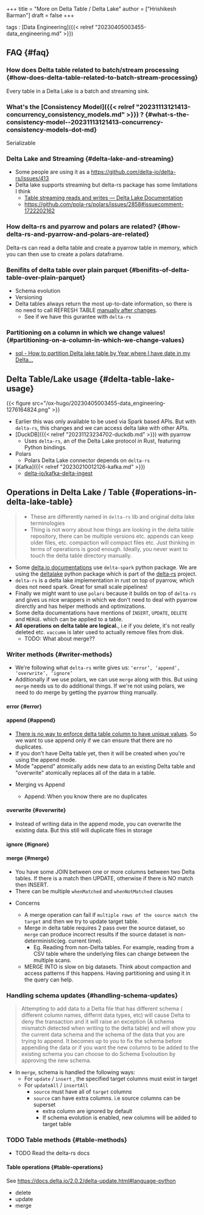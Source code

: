 +++
title = "More on Delta Table / Delta Lake"
author = ["Hrishikesh Barman"]
draft = false
+++

tags
: [Data Engineering]({{< relref "20230405003455-data_engineering.md" >}})


## FAQ {#faq}


### How does Delta table related to batch/stream processing {#how-does-delta-table-related-to-batch-stream-processing}

Every table in a Delta Lake is a batch and streaming sink.


### What's the [Consistency Model]({{< relref "20231113121413-concurrency_consistency_models.md" >}}) ? {#what-s-the-consistency-model--20231113121413-concurrency-consistency-models-dot-md}

Serializable


### Delta Lake and Streaming {#delta-lake-and-streaming}

-   Some people are using it as a <https://github.com/delta-io/delta-rs/issues/413>
-   Delta lake supports streaming but delta-rs package has some limitations I think
    -   [Table streaming reads and writes — Delta Lake Documentation](https://docs.delta.io/latest/delta-streaming.html)
    -   <https://github.com/pola-rs/polars/issues/2858#issuecomment-1722202162>


### How delta-rs and pyarrow and polars are related? {#how-delta-rs-and-pyarrow-and-polars-are-related}

Delta-rs can read a delta table and create a pyarrow table in memory, which you can then use to create a polars dataframe.


### Benifits of delta table over plain parquet {#benifits-of-delta-table-over-plain-parquet}

-   Schema evolution
-   Versioning
-   Delta tables always return the most up-to-date information, so there is no need to call REFRESH TABLE [manually after changes](https://docs.databricks.com/en/delta/best-practices.html#differences-between-delta-lake-and-parquet-on-apache-spark).
    -   See if we have this gurantee with `delta-rs`


### Partitioning on a column in which we change values! {#partitioning-on-a-column-in-which-we-change-values}

-   [sql - How to partition Delta lake table by Year where I have date in my Delta...](https://stackoverflow.com/questions/75157827/how-to-partition-delta-lake-table-by-year-where-i-have-date-in-my-delta-table)


## Delta Table/Lake usage {#delta-table-lake-usage}

{{< figure src="/ox-hugo/20230405003455-data_engineering-1276164824.png" >}}

-   Earlier this was only available to be used via Spark based APIs. But with `delta-rs`, this changes and we can access delta lake with other APIs.
-   [DuckDB]({{< relref "20231123234702-duckdb.md" >}}) with pyarrow
    -   Uses `delta-rs`, an of the Delta Lake protocol in Rust, featuring Python bindings.
-   Polars
    -   Polars Delta Lake connector depends on `delta-rs`
-   [Kafka]({{< relref "20230210012126-kafka.md" >}})
    -   [delta-io/kafka-delta-ingest](https://github.com/delta-io/kafka-delta-ingest)


## Operations in Delta Lake / Table {#operations-in-delta-lake-table}

> -   These are differently named in `delta-rs` lib and original delta lake terminologies
> -   Thing is not worry about how things are looking in the delta table repository, there can be multiple versions etc. appends can keep older files, etc. compaction will compact files etc. Just thinking in terms of operations is good enough. Ideally, you never want to touch the delta table directory manually.

-   Some [delta.io documentations](https://docs.delta.io/2.0.2/delta-update.html#language-python) use `delta-spark` python package. We are using the [deltalake](https://pypi.org/project/deltalake/) python package which is part of the [delta-rs](https://github.com/delta-io/delta-rs?tab=readme-ov-file) project.
-   `delta-rs` is a delta lake implementation in rust on top of pyarrow, which does not need spark. Great for small scale pipelines!
-   Finally we might want to use `polars` because it builds on top of `delta-rs` and gives us nice wrappers in which we don't need to deal with pyarrow direrctly and has helper methods and optimizations.
-   Some delta documentations have mentions of `INSERT`, `UPDATE`, `DELETE` and `MERGE`. which can be applied to a table.
-   **All operations on delta table are logical.**, i.e if you delete, it's not really deleted etc. `vaccumm` is later used to actually remove files from disk.
    -   TODO: What about merge??


### Writer methods {#writer-methods}

-   We're following what `delta-rs` write gives us: `‘error’, ‘append’, ‘overwrite’, ‘ignore’`
-   Additionally if we use polars, we can use `merge` along with this. But using `merge` needs us to do additional things. If we're not using polars, we need to do merge by getting the pyarrow thing manually.


#### error {#error}


#### append {#append}

-   [There is no way to enforce delta table column to have unique values](https://community.databricks.com/t5/data-engineering/how-to-enforce-delta-table-column-to-have-unique-values/td-p/7098). So we want to use append only if we can ensure that there are no duplicates.
-   If you don't have Delta table yet, then it will be created when you're using the append mode.
-   Mode "append" atomically adds new data to an existing Delta table and "overwrite" atomically replaces all of the data in a table.

<!--list-separator-->

-  Merging vs Append

    -   Append: When you know there are no duplicates


#### overwrite {#overwrite}

-   Instead of writing data in the append mode, you can overwrite the existing data. But this still will duplicate files in storage


#### ignore {#ignore}


#### merge {#merge}

-   You have some JOIN between one or more columns between two Delta tables. If there is a match then UPDATE, otherwise if there is NO match then INSERT.
-   There can be multiple `whenMatched` and `whenNotMatched` clauses

<!--list-separator-->

-  Concerns

    -   A merge operation can fail if `multiple rows of the source match the target` and then we try to update target table.
    -   Merge in delta table requires 2 pass over the source dataset, so `merge` can produce incorrect results if the source dataset is non-deterministic(eg. current time).
        -   Eg. Reading from non-Delta tables. For example, reading from a CSV table where the underlying files can change between the multiple scans.
    -   MERGE INTO is slow on big datasets. Think about compaction and access patterns if this happens. Having partitioning and using it in the query can help.


### Handling schema updates {#handling-schema-updates}

> Attempting to add data to a Delta file that has different schema ( different column names, differnt data types, etc) will cause Delta to deny the transaction and it will raise an exception (A schema mismatch detected when writing to the delta table) and will show you the current data schema and the schema of the data that you are trying to append. It becomes up to you to fix the schema before appending the data or if you want the new columns to be added to the existing schema you can choose to do Schema Evoloution by approving the new schema.

-   In `merge`, schema is handled the following ways:
    -   For `update` / `insert` , the specified target columns must exist in target
    -   For `updateAll` / `insertAll`
        -   `source` must have all of `target` columns
        -   `source` can have extra columns. i.e source columns can be superset
            -   extra column are ignored by default
            -   If schema evolution is enabled, new columns will be added to target table


### <span class="org-todo todo TODO">TODO</span> Table methods {#table-methods}

-   TODO Read the delta-rs docs


#### Table operations {#table-operations}

See <https://docs.delta.io/2.0.2/delta-update.html#language-python>

-   delete
-   update
-   merge
